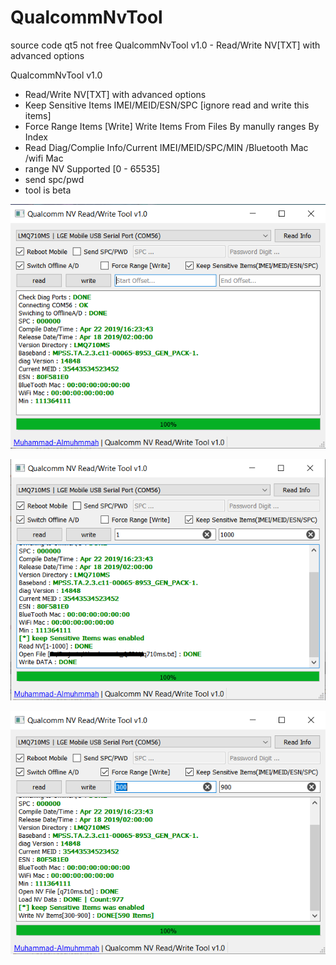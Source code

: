 # QualcommNvTool
source code qt5 not free
QualcommNvTool v1.0 - Read/Write NV[TXT] with advanced options

QualcommNvTool v1.0
- Read/Write NV[TXT] with advanced options
- Keep Sensitive Items IMEI/MEID/ESN/SPC [ignore read and write this items]
- Force Range Items [Write] Write Items From Files By manully ranges By Index
- Read Diag/Complie Info/Current IMEI/MEID/SPC/MIN /Bluetooth Mac /wifi Mac
- range NV Supported [0 - 65535]
- send spc/pwd
- tool is beta

![Pic](https://github.com/Muhmmad-Almuhmmah/QualcommNvTool/blob/main/imgs/1.png)

![Pic](https://github.com/Muhmmad-Almuhmmah/QualcommNvTool/blob/main/imgs/2.png)

![Pic](https://github.com/Muhmmad-Almuhmmah/QualcommNvTool/blob/main/imgs/3.png)
